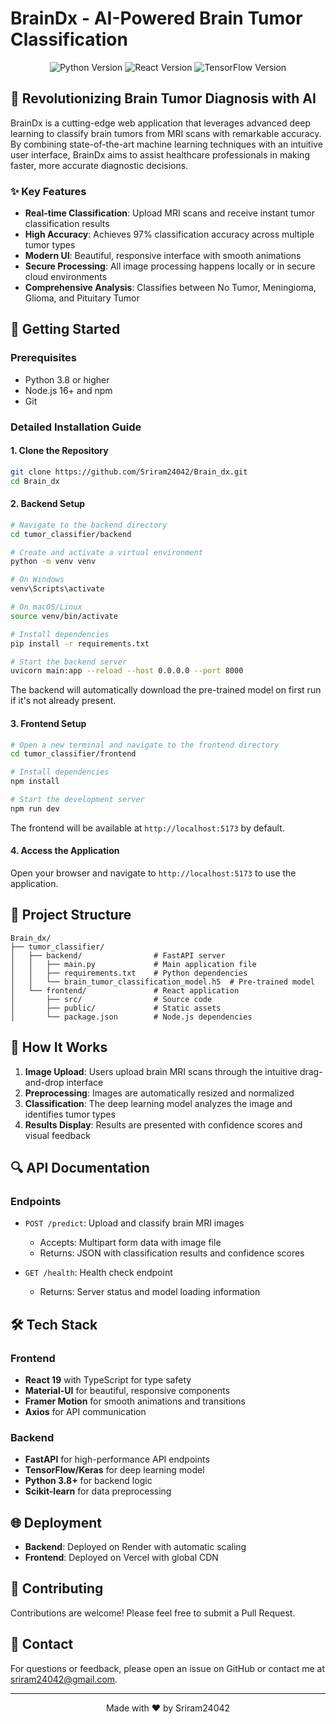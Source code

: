 # BrainDx - AI-Powered Brain Tumor Classification

<div align="center">
  <img src="https://img.shields.io/badge/Python-3.8+-blue.svg" alt="Python Version">
  <img src="https://img.shields.io/badge/React-19.0.0-61DAFB.svg" alt="React Version">
  <img src="https://img.shields.io/badge/TensorFlow-2.x-FF6F00.svg" alt="TensorFlow Version">
</div>

## 🧠 Revolutionizing Brain Tumor Diagnosis with AI

BrainDx is a cutting-edge web application that leverages advanced deep learning to classify brain tumors from MRI scans with remarkable accuracy. By combining state-of-the-art machine learning techniques with an intuitive user interface, BrainDx aims to assist healthcare professionals in making faster, more accurate diagnostic decisions.

### ✨ Key Features

- **Real-time Classification**: Upload MRI scans and receive instant tumor classification results
- **High Accuracy**: Achieves 97% classification accuracy across multiple tumor types
- **Modern UI**: Beautiful, responsive interface with smooth animations
- **Secure Processing**: All image processing happens locally or in secure cloud environments
- **Comprehensive Analysis**: Classifies between No Tumor, Meningioma, Glioma, and Pituitary Tumor

## 🚀 Getting Started

### Prerequisites

- Python 3.8 or higher
- Node.js 16+ and npm
- Git

### Detailed Installation Guide

#### 1. Clone the Repository

```bash
git clone https://github.com/Sriram24042/Brain_dx.git
cd Brain_dx
```

#### 2. Backend Setup

```bash
# Navigate to the backend directory
cd tumor_classifier/backend

# Create and activate a virtual environment
python -m venv venv

# On Windows
venv\Scripts\activate

# On macOS/Linux
source venv/bin/activate

# Install dependencies
pip install -r requirements.txt

# Start the backend server
uvicorn main:app --reload --host 0.0.0.0 --port 8000
```

The backend will automatically download the pre-trained model on first run if it's not already present.

#### 3. Frontend Setup

```bash
# Open a new terminal and navigate to the frontend directory
cd tumor_classifier/frontend

# Install dependencies
npm install

# Start the development server
npm run dev
```

The frontend will be available at `http://localhost:5173` by default.

#### 4. Access the Application

Open your browser and navigate to `http://localhost:5173` to use the application.

## 🔧 Project Structure

```
Brain_dx/
├── tumor_classifier/
│   ├── backend/                # FastAPI server
│   │   ├── main.py             # Main application file
│   │   ├── requirements.txt    # Python dependencies
│   │   └── brain_tumor_classification_model.h5  # Pre-trained model
│   └── frontend/               # React application
│       ├── src/                # Source code
│       ├── public/             # Static assets
│       └── package.json        # Node.js dependencies
```

## 🧪 How It Works

1. **Image Upload**: Users upload brain MRI scans through the intuitive drag-and-drop interface
2. **Preprocessing**: Images are automatically resized and normalized
3. **Classification**: The deep learning model analyzes the image and identifies tumor types
4. **Results Display**: Results are presented with confidence scores and visual feedback

## 🔍 API Documentation

### Endpoints

- `POST /predict`: Upload and classify brain MRI images
  - Accepts: Multipart form data with image file
  - Returns: JSON with classification results and confidence scores

- `GET /health`: Health check endpoint
  - Returns: Server status and model loading information

## 🛠️ Tech Stack

### Frontend
- **React 19** with TypeScript for type safety
- **Material-UI** for beautiful, responsive components
- **Framer Motion** for smooth animations and transitions
- **Axios** for API communication

### Backend
- **FastAPI** for high-performance API endpoints
- **TensorFlow/Keras** for deep learning model
- **Python 3.8+** for backend logic
- **Scikit-learn** for data preprocessing

## 🌐 Deployment

- **Backend**: Deployed on Render with automatic scaling
- **Frontend**: Deployed on Vercel with global CDN

## 🤝 Contributing

Contributions are welcome! Please feel free to submit a Pull Request.

## 📧 Contact

For questions or feedback, please open an issue on GitHub or contact me at sriram24042@gmail.com.

---

<div align="center">
  <p>Made with ❤️ by Sriram24042</p>
</div> 